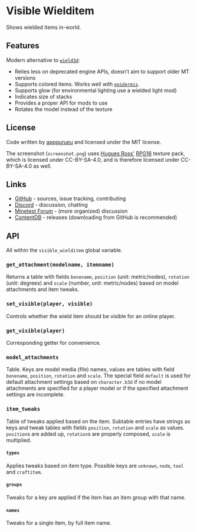 # Visible Wielditem

Shows wielded items in-world.

## Features

Modern alternative to [`wield3d`](https://github.com/stujones11/wield3d):

* Relies less on deprecated engine APIs, doesn't aim to support older MT versions
* Supports colored items. Works well with [`epidermis`](https://github.com/appgurueu/epidermis).
* Supports glow (for environmental lighting use a wielded light mod)
* Indicates size of stacks
* Provides a proper API for mods to use
* Rotates the model instead of the texture

## License

Code written by [appgurueu](https://github.com/appgurueu) and licensed under the MIT license.

The screenshot (`screenshot.png`) uses [Hugues Ross'](https://content.minetest.net/users/Hugues%20Ross/) [RPG16](https://content.minetest.net/packages/Hugues%20Ross/rpg16/) texture pack, which is licensed under CC-BY-SA-4.0, and is therefore licensed under CC-BY-SA-4.0 as well.

## Links

* [GitHub](https://github.com/appgurueu/visible_wielditem) - sources, issue tracking, contributing
* [Discord](https://discord.gg/ysP74by) - discussion, chatting
* [Minetest Forum](https://forum.minetest.net/viewtopic.php?f=9&t=27714) - (more organized) discussion
* [ContentDB](https://content.minetest.net/packages/LMD/visible_wielditem/) - releases (downloading from GitHub is recommended)

## API

All within the `visible_wielditem` global variable.

### `get_attachment(modelname, itemname)`

Returns a table with fields `bonename`, `position` (unit: metric/nodes), `rotation` (unit: degrees) and `scale` (number, unit: metric/nodes) based on model attachments and item tweaks.

### `set_visible(player, visible)`

Controls whether the wield item should be visible for an online player.

### `get_visible(player)`

Corresponding getter for convenience.

### `model_attachments`

Table. Keys are model media (file) names, values are tables with field `bonename`, `position`, `rotation` and `scale`. The special field `default` is used for default attachment settings based on `character.b3d` if no model attachments are specified for a player model or if the specified attachment settings are incomplete.

### `item_tweaks`

Table of tweaks applied based on the item. Subtable entries have strings as keys and tweak tables with fields `position`, `rotation` and `scale` as values. `position`s are added up, `rotation`s are properly composed, `scale` is multiplied.

#### `types`

Applies tweaks based on item type. Possible keys are `unknown`, `node`, `tool` and `craftitem`.

#### `groups`

Tweaks for a key are applied if the item has an item group with that name.

#### `names`

Tweaks for a single item, by full item name.
